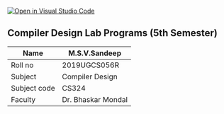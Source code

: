 [![Open in Visual Studio Code](https://classroom.github.com/assets/open-in-vscode-f059dc9a6f8d3a56e377f745f24479a46679e63a5d9fe6f495e02850cd0d8118.svg)](https://classroom.github.com/online_ide?assignment_repo_id=5566529&assignment_repo_type=AssignmentRepo)


## Compiler Design Lab Programs (5th Semester)


 | Name    | M.S.V.Sandeep   |
 | ------- | --------------  |
 | Roll no  | 2019UGCS056R    |
 | Subject | Compiler Design |
 | Subject code|  CS324   |
 | Faculty| Dr. Bhaskar Mondal|
